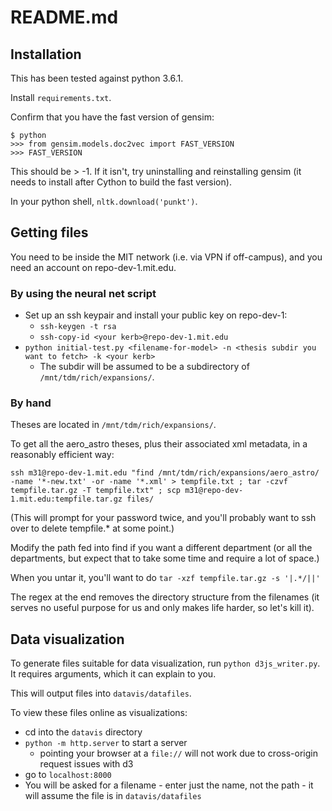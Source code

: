 # README.md

## Installation
This has been tested against python 3.6.1.

Install `requirements.txt`.

Confirm that you have the fast version of gensim:
```
$ python
>>> from gensim.models.doc2vec import FAST_VERSION
>>> FAST_VERSION
```
This should be > -1. If it isn't, try uninstalling and reinstalling gensim (it needs to install after Cython to build the fast version).

In your python shell, `nltk.download('punkt')`.

## Getting files

You need to be inside the MIT network (i.e. via VPN if off-campus), and you need an account on repo-dev-1.mit.edu.

### By using the neural net script
* Set up an ssh keypair and install your public key on repo-dev-1:
  * `ssh-keygen -t rsa`
  * `ssh-copy-id <your kerb>@repo-dev-1.mit.edu`
* `python initial-test.py <filename-for-model> -n <thesis subdir you want to fetch> -k <your kerb>`
  * The subdir will be assumed to be a subdirectory of `/mnt/tdm/rich/expansions/`.

### By hand

Theses are located in `/mnt/tdm/rich/expansions/`.

To get all the aero_astro theses, plus their associated xml metadata, in a reasonably efficient way:

```
ssh m31@repo-dev-1.mit.edu "find /mnt/tdm/rich/expansions/aero_astro/ -name '*-new.txt' -or -name '*.xml' > tempfile.txt ; tar -czvf tempfile.tar.gz -T tempfile.txt" ; scp m31@repo-dev-1.mit.edu:tempfile.tar.gz files/
```

(This will prompt for your password twice, and you'll probably want to ssh over to delete tempfile.* at some point.)

Modify the path fed into find if you want a different department (or all the departments, but expect that to take some time and require a lot of space.)

When you untar it, you'll want to do
`tar -xzf tempfile.tar.gz -s '|.*/||'`

The regex at the end removes the directory structure from the filenames (it serves no useful purpose for us and only makes life harder, so let's kill it).

## Data visualization

To generate files suitable for data visualization, run `python d3js_writer.py`. It requires arguments, which it can explain to you.

This will output files into `datavis/datafiles`.

To view these files online as visualizations:
* cd into the `datavis` directory
* `python -m http.server` to start a server
  * pointing your browser at a `file://` will not work due to cross-origin request issues with d3
* go to `localhost:8000`
* You will be asked for a filename - enter just the name, not the path - it will assume the file is in `datavis/datafiles`
